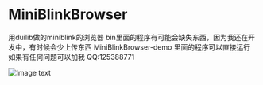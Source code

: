 # MiniBlinkBrowser
用duilib做的miniblink的浏览器
bin里面的程序有可能会缺失东西，因为我还在开发中，有时候会少上传东西
MiniBlinkBrowser-demo 
里面的程序可以直接运行
如果有任何问题可以加我 QQ:125388771

![Image text](https://raw.githubusercontent.com/zhichao281/duilib-MiniBlinkBrowser/master/bin/%E7%95%8C%E9%9D%A2%E6%88%AA%E5%9B%BE.png)
